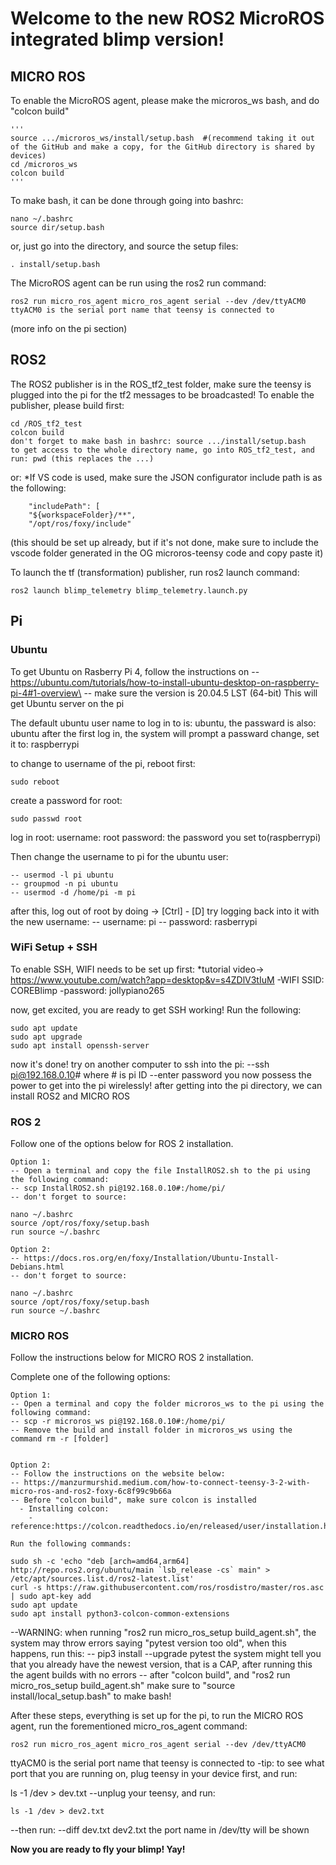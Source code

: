 # Welcome to the new ROS2 MicroROS integrated blimp version!



## MICRO ROS

To enable the MicroROS agent, please make the microros_ws bash, and do "colcon build"

	'''
	source .../microros_ws/install/setup.bash  #(recommend taking it out of the GitHub and make a copy, for the GitHub directory is shared by devices)
	cd /microros_ws
	colcon build
 	'''
	
To make bash, it can be done through going into bashrc:

	nano ~/.bashrc
	source dir/setup.bash
 
  or, just go into the directory, and source the setup files:
  
	. install/setup.bash
	
The MicroROS agent can be run using the ros2 run command:

	ros2 run micro_ros_agent micro_ros_agent serial --dev /dev/ttyACM0  
	ttyACM0 is the serial port name that teensy is connected to

(more info on the pi section)


## ROS2

The ROS2 publisher is in the ROS_tf2_test folder, make sure the teensy is plugged into the pi for the tf2 messages to be broadcasted!
To enable the publisher, please build first:

	cd /ROS_tf2_test
	colcon build
	don't forget to make bash in bashrc: source .../install/setup.bash
	to get access to the whole directory name, go into ROS_tf2_test, and run: pwd (this replaces the ...)
 or:
	*If VS code is used, make sure the JSON configurator include path is as the following:
 
        "includePath": [
        "${workspaceFolder}/**",
        "/opt/ros/foxy/include" 
	
(this should be set up already, but if it's not done, make sure to include the vscode folder generated in the OG microros-teensy code and copy paste it)

To launch the tf (transformation) publisher, run ros2 launch command:

	ros2 launch blimp_telemetry blimp_telemetry.launch.py
	
	
## Pi

### Ubuntu

To get Ubuntu on Rasberry Pi 4, follow the instructions on
 	-- https://ubuntu.com/tutorials/how-to-install-ubuntu-desktop-on-raspberry-pi-4#1-overview\
 	-- make sure the version is 20.04.5 LST (64-bit)
This will get Ubuntu server on the pi

The default ubuntu user name to log in to is: ubuntu, the passward is also: ubuntu
after the first log in, the system will prompt a passward change, set it to: raspberrypi

to change to username of the pi, reboot first:

	sudo reboot
 
create a password for root:

	sudo passwd root
log in root:
	username: root
	password: the password you set to(raspberrypi)
 
Then change the username to pi for the ubuntu user:

	-- usermod -l pi ubuntu
	-- groupmod -n pi ubuntu
	-- usermod -d /home/pi -m pi
 
after this, log out of root by doing -> [Ctrl] - [D]
try logging back into it with the new username:
	-- username: pi
	-- password: rasberrypi
 
### WiFi Setup + SSH

To enable SSH, WIFI needs to be set up first:
	*tutorial video-> https://www.youtube.com/watch?app=desktop&v=s4ZDlV3tIuM
	-WIFI SSID: COREBlimp
	-password: jollypiano265
 
now, get excited, you are ready to get SSH working!
Run the following:

	sudo apt update
	sudo apt upgrade
	sudo apt install openssh-server
	
now it's done!
try on another computer to ssh into the pi:
	--ssh pi@192.168.0.10# where # is pi ID
	--enter password
you now possess the power to get into the pi wirelessly!
after getting into the pi directory, we can install ROS2 and MICRO ROS	

### ROS 2

Follow one of the options below for ROS 2 installation.

	Option 1:
	-- Open a terminal and copy the file InstallROS2.sh to the pi using the following command:
	-- scp InstallROS2.sh pi@192.168.0.10#:/home/pi/
	-- don't forget to source:
 
	nano ~/.bashrc
	source /opt/ros/foxy/setup.bash
	run source ~/.bashrc
	
	Option 2:
	-- https://docs.ros.org/en/foxy/Installation/Ubuntu-Install-Debians.html
	-- don't forget to source:
 
	nano ~/.bashrc
	source /opt/ros/foxy/setup.bash
	run source ~/.bashrc

### MICRO ROS

Follow the instructions below for MICRO ROS 2 installation.

Complete one of the following options:

	Option 1:
 	-- Open a terminal and copy the folder microros_ws to the pi using the following command:
 	-- scp -r microros_ws pi@192.168.0.10#:/home/pi/
 	-- Remove the build and install folder in microros_ws using the command rm -r [folder]

 
  	Option 2:
 	-- Follow the instructions on the website below:
 	-- https://manzurmurshid.medium.com/how-to-connect-teensy-3-2-with-micro-ros-and-ros2-foxy-6c8f99c9b66a
 	-- Before "colcon build", make sure colcon is installed
	  - Installing colcon:
		-reference:https://colcon.readthedocs.io/en/released/user/installation.html
		
  	Run the following commands:
  
	sudo sh -c 'echo "deb [arch=amd64,arm64] http://repo.ros2.org/ubuntu/main `lsb_release -cs` main" > /etc/apt/sources.list.d/ros2-latest.list'
	curl -s https://raw.githubusercontent.com/ros/rosdistro/master/ros.asc | sudo apt-key add 
	sudo apt update
	sudo apt install python3-colcon-common-extensions
	
--WARNING: when running "ros2 run micro_ros_setup build_agent.sh", the system may throw errors saying "pytest version too old",
when this happens, run this:
 -- pip3 install --upgrade pytest
the system might tell you that you already have the newest version, that is a CAP, after running this the agent builds with no errors
-- after "colcon build", and "ros2 run micro_ros_setup build_agent.sh" make sure to "source install/local_setup.bash" to make bash!
	
 After these steps, everything is set up for the pi, to run the MICRO ROS agent, run the forementioned micro_ros_agent command:
 
 	ros2 run micro_ros_agent micro_ros_agent serial --dev /dev/ttyACM0 
  
ttyACM0 is the serial port name that teensy is connected to
-tip: to see what port that you are running on, plug teensy in your device first, and run:
	 
  ls -1 /dev > dev.txt
--unplug your teensy, and run:
   
	ls -1 /dev > dev2.txt
   
--then run: 
	 	--diff dev.txt dev2.txt
the port name in /dev/tty will be shown

  
****Now you are ready to fly your blimp! Yay!****
	

  
  
  
  
  
  
  



